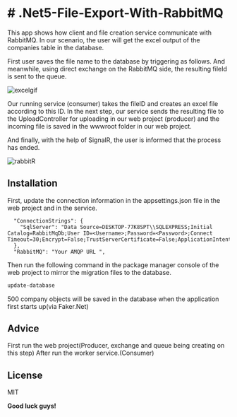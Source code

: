 # # .Net5-File-Export-With-RabbitMQ

This app shows how client and file creation service communicate with RabbitMQ.
In our scenario, the user will get the excel output of the companies table in the database.

First user saves the file name to the database by triggering as follows. And meanwhile, using direct exchange on the RabbitMQ side, the resulting fileId is sent to the queue.

![excelgif](https://user-images.githubusercontent.com/73026903/137640496-e4019696-86e8-46fd-8d20-432ad519be6f.gif)

Our running service (consumer) takes the fileID and creates an excel file according to this ID. 
In the next step, our service sends the resulting file to the UploadController for uploading in our web project (producer) and the incoming file is saved in the wwwroot folder in our web project.

And finally, with the help of SignalR, the user is informed that the process has ended.

![rabbitR](https://user-images.githubusercontent.com/73026903/137641082-c570f736-a140-4a99-9d74-abbe31be262c.png)

## Installation
First, update the connection information in the appsettings.json file in the web project and in the service.
```
  "ConnectionStrings": {
    "SqlServer": "Data Source=DESKTOP-77K8SPT\\SQLEXPRESS;Initial Catalog=RabbitMqDb;User ID=<Username>;Password=<Password>;Connect Timeout=30;Encrypt=False;TrustServerCertificate=False;ApplicationIntent=ReadWrite;MultiSubnetFailover=False"
  },
  "RabbitMQ": "Your AMQP URL ",
```

Then run the following command in the package manager console of the web project to mirror the migration files to the database.

```sh
update-database
```
500 company objects will be saved in the database when the application first starts up(via Faker.Net)



##  Advice

First run the web project(Producer, exchange and queue being creating on this step)
After run the worker service.(Consumer)

## License

MIT

**Good luck guys!**

